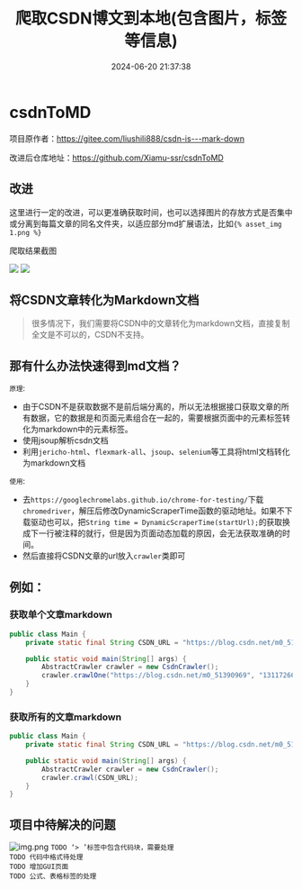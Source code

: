 ﻿---
title: 爬取CSDN博文到本地(包含图片，标签等信息)
comments: true
cover: /gallery/defaultCover2.png
thumbnail: /gallery/defaultThumbnail2.png
tags:
  - 爬虫
  - 博客
categories:
  - 未分类
date: 2024-06-20 21:37:38
description:
---

# csdnToMD
项目原作者：https://gitee.com/liushili888/csdn-is---mark-down

改进后仓库地址：https://github.com/Xiamu-ssr/csdnToMD

## 改进

这里进行一定的改进，可以更准确获取时间，也可以选择图片的存放方式是否集中或分离到每篇文章的同名文件夹，以适应部分md扩展语法，比如`{% asset_img 1.png %}`

爬取结果截图

![](readme1.png)
![](readme2.png)

## 将CSDN文章转化为Markdown文档
>很多情况下，我们需要将CSDN中的文章转化为markdown文档，直接复制全文是不可以的，CSDN不支持。

## 那有什么办法快速得到md文档？
`原理`:
- 由于CSDN不是获取数据不是前后端分离的，所以无法根据接口获取文章的所有数据，它的数据是和页面元素组合在一起的，需要根据页面中的元素标签转化为markdown中的元素标签。
- 使用jsoup解析csdn文档
- 利用`jericho-html`、`flexmark-all`、`jsoup`、`selenium`等工具将html文档转化为markdown文档

`使用`:
- 去`https://googlechromelabs.github.io/chrome-for-testing/`下载`chromedriver`，解压后修改DynamicScraperTime函数的驱动地址。如果不下载驱动也可以，把`String time = DynamicScraperTime(startUrl);`的获取换成下一行被注释的就行，但是因为页面动态加载的原因，会无法获取准确的时间。
- 然后直接将CSDN文章的url放入`crawler`类即可

## 例如：
### 获取单个文章markdown
```java
public class Main {
    private static final String CSDN_URL = "https://blog.csdn.net/m0_51390969/";

    public static void main(String[] args) {
        AbstractCrawler crawler = new CsdnCrawler();
        crawler.crawlOne("https://blog.csdn.net/m0_51390969", "131172667");
    }
}
```
### 获取所有的文章markdown
```java
public class Main {
    private static final String CSDN_URL = "https://blog.csdn.net/m0_51390969/";

    public static void main(String[] args) {
        AbstractCrawler crawler = new CsdnCrawler();
        crawler.crawl(CSDN_URL);
    }
}
```
## 项目中待解决的问题
![img.png](img.png)
`TODO ‘> ’标签中包含代码块，需要处理`<br>
`TODO 代码中格式待处理`<br>
`TODO 增加GUI页面`<br>
`TODO 公式、表格标签的处理`<br>